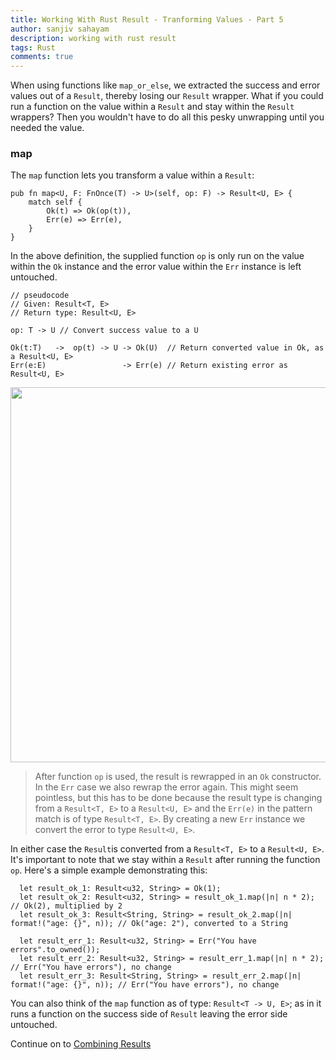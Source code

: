 ```yaml
---
title: Working With Rust Result - Tranforming Values - Part 5
author: sanjiv sahayam
description: working with rust result
tags: Rust
comments: true
---
```


When using functions like `map_or_else`, we extracted the success and error values out of a `Result`, thereby losing our `Result` wrapper. What if you could run a function on the value within a `Result` and stay within the `Result` wrappers? Then you wouldn't have to do all this pesky unwrapping until you needed the value.

### map

The `map` function lets you transform a value within a `Result`:

```{.rust .scrollx}
pub fn map<U, F: FnOnce(T) -> U>(self, op: F) -> Result<U, E> {
    match self {
        Ok(t) => Ok(op(t)),
        Err(e) => Err(e),
    }
}
```

In the above definition, the supplied function `op` is only run on the value within the `Ok` instance and the error value within the `Err` instance is left untouched.

```{.rust .scrollx}
// pseudocode
// Given: Result<T, E>
// Return type: Result<U, E>

op: T -> U // Convert success value to a U

Ok(t:T)   ->  op(t) -> U -> Ok(U)  // Return converted value in Ok, as a Result<U, E>
Err(e:E)                 -> Err(e) // Return existing error as Result<U, E>
```

<img src="/images/2024-01-24-working-with-rust-result/map.png" width="600" />

> After function `op` is used, the result is rewrapped in an `Ok` constructor. In the `Err` case we also rewrap the error again. This might seem pointless, but this has to be done because the result type is changing from a `Result<T, E>` to a `Result<U, E>` and the `Err(e)` in the pattern match is of type `Result<T, E>`. By creating a new `Err` instance we convert the error to type `Result<U, E>`.

In either case the `Result`is converted from a `Result<T, E>` to a `Result<U, E>`. It's important to note that we stay within a `Result` after running the function `op`. Here's a simple example demonstrating this:

```{.rust .scrollx}
  let result_ok_1: Result<u32, String> = Ok(1);
  let result_ok_2: Result<u32, String> = result_ok_1.map(|n| n * 2); // Ok(2), multiplied by 2
  let result_ok_3: Result<String, String> = result_ok_2.map(|n| format!("age: {}", n)); // Ok("age: 2"), converted to a String

  let result_err_1: Result<u32, String> = Err("You have errors".to_owned());
  let result_err_2: Result<u32, String> = result_err_1.map(|n| n * 2); // Err("You have errors"), no change
  let result_err_3: Result<String, String> = result_err_2.map(|n| format!("age: {}", n)); // Err("You have errors"), no change
```

You can also think of the `map` function as of type: `Result<T -> U, E>`; as in it runs a function on the success side of `Result` leaving the error side untouched.


Continue on to [Combining Results](2024-01-24-working-with-rust-result-part-6.html)
